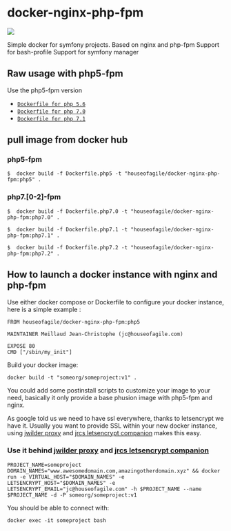 docker-nginx-php-fpm
=================

[![](https://badge.imagelayers.io/houseofagile/docker-nginx-php-fpm:latest.svg)](https://imagelayers.io/?images=houseofagile/docker-nginx-php-fpm:latest 'Get your own badge on imagelayers.io')


Simple docker for symfony projects.
Based on nginx and php-fpm
Support for bash-profile
Support for symfony manager

## Raw usage with php5-fpm
Use the php5-fpm version
- [`Dockerfile for php 5.6`](https://github.com/HouseOfAgile/docker-nginx-php-fpm/tree/master/Dockerfile.php5)
- [`Dockerfile for php 7.0`](https://github.com/HouseOfAgile/docker-nginx-php-fpm/tree/master/Dockerfile.php7.0)
- [`Dockerfile for php 7.1`](https://github.com/HouseOfAgile/docker-nginx-php-fpm/tree/master/Dockerfile.php7.1)

## pull image from docker hub
### php5-fpm

    $  docker build -f Dockerfile.php5 -t "houseofagile/docker-nginx-php-fpm:php5" .

### php7.[0-2]-fpm

    $  docker build -f Dockerfile.php7.0 -t "houseofagile/docker-nginx-php-fpm:php7.0" .

    $  docker build -f Dockerfile.php7.1 -t "houseofagile/docker-nginx-php-fpm:php7.1" .

    $  docker build -f Dockerfile.php7.2 -t "houseofagile/docker-nginx-php-fpm:php7.2" .

## How to launch  a docker instance with nginx and php-fpm

Use either docker compose or Dockerfile to configure your docker instance, here is a simple example :

    FROM houseofagile/docker-nginx-php-fpm:php5

    MAINTAINER Meillaud Jean-Christophe (jc@houseofagile.com)

    EXPOSE 80
    CMD ["/sbin/my_init"]

Build your docker image:

    docker build -t "someorg/someproject:v1" .

You could add some postinstall scripts to customize your image to your need, basically it only provide a base phusion image with php5-fpm and nginx.

As google told us we need to have ssl everywhere, thanks to letsencrypt we have it. Usually you want to provide SSL within your new docker instance, using [jwilder proxy](https://github.com/jwilder/nginx-proxy) and [jrcs letsencrypt companion](https://github.com/JrCs/docker-letsencrypt-nginx-proxy-companion) makes this easy.

### Use it behind [jwilder proxy](https://github.com/jwilder/nginx-proxy) and [jrcs letsencrypt companion](https://github.com/JrCs/docker-letsencrypt-nginx-proxy-companion)

    PROJECT_NAME=someproject DOMAIN_NAMES="www.awesomedomain.com,amazingotherdomain.xyz" && docker run -e VIRTUAL_HOST="$DOMAIN_NAMES" -e LETSENCRYPT_HOST="$DOMAIN_NAMES" -e LETSENCRYPT_EMAIL="jc@houseofagile.com" -h $PROJECT_NAME --name $PROJECT_NAME -d -P someorg/someproject:v1

You should be able to connect with:

    docker exec -it someproject bash
